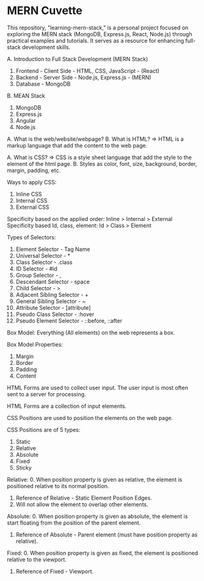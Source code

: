 # MERN Cuvette
This repository, "learning-mern-stack," is a personal project focused on exploring the MERN stack (MongoDB, Express.js, React, Node.js) through practical examples and tutorials. It serves as a resource for enhancing full-stack development skills.

A. Introduction to Full Stack Development (MERN Stack)
1. Frontend - Client Side - HTML, CSS, JavaScript - (React)
2. Backend - Server Side - Node.js, Express.js - (MERN)
3. Database - MongoDB

B. MEAN Stack
1. MongoDB
2. Express.js
3. Angular
4. Node.js

<!-- Web and HTML -->

A. What is the web/website/webpage?
B. What is HTML? => HTML is a markup language that add the content to the web page.


<!-- Cascading StyleSheets (CSS) -->

A. What is CSS? => CSS is a style sheet language that add the style to the element of the html page.
B. Styles as color, font, size, background, border, margin, padding, etc.


Ways to apply CSS:
1. Inline CSS
2. Internal CSS
3. External CSS

Specificity based on the applied order: Inline > Internal > External
Specificity based Id, class, element: Id > Class > Element

Types of Selectors:
1. Element Selector - Tag Name
2. Universal Selector - *
3. Class Selector - .class
4. ID Selector - #id
5. Group Selector - ,
6. Descendant Selector - space
7. Child Selector - >
8. Adjacent Sibling Selector - +
9. General Sibling Selector - ~
10. Attribute Selector - [attribute]
11. Pseudo Class Selector - :hover
12. Pseudo Element Selector - ::before, ::after


<!-- Box Model -->
Box Model: Everything (All elements) on the web represents a box.

Box Model Properties:
1. Margin
2. Border
3. Padding
4. Content

<!-- HTML Forms: -->

HTML Forms are used to collect user input. The user input is most often sent to a server for processing.

HTML Forms are a collection of input elements.


<!-- CSS Positions -->

CSS Positions are used to position the elements on the web page.

CSS Positions are of 5 types:
1. Static
2. Relative
3. Absolute
4. Fixed
5. Sticky

Relative:
0. When position property is given as relative, the element is positioned relative to its normal position.
1. Reference of Relative - Static Element Position Edges. 
2. Will not allow the element to overlap other elements.

Absolute:
0. When position property is given as absolute, the element is start floating from the position of the parent element.
1. Reference of Absolute - Parent element (must have position property as relative).

Fixed:
0. When position property is given as fixed, the element is positioned relative to the viewport.
1. Reference of Fixed - Viewport.




